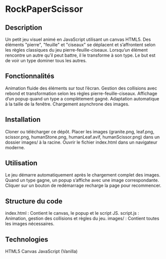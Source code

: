 # RockPaperScissor

## Description
Un petit jeu visuel animé en JavaScript utilisant un canvas HTML5. Des éléments "pierre", "feuille" et "ciseaux" se déplacent et s’affrontent selon les règles classiques du jeu pierre-feuille-ciseaux. Lorsqu’un élément rencontre un autre qu’il peut battre, il le transforme à son type. Le but est de voir un type dominer tous les autres.

## Fonctionnalités
Animation fluide des éléments sur tout l’écran.
Gestion des collisions avec rebond et transformation selon les règles pierre-feuille-ciseaux.
Affichage d’un popup quand un type a complètement gagné.
Adaptation automatique à la taille de la fenêtre.
Chargement asynchrone des images.

## Installation
Cloner ou télécharger ce dépôt.
Placer les images (granite.png, leaf.png, scissor.png, humanStone.png, humanLeaf.avif, humanScissor.png) dans un dossier images/ à la racine.
Ouvrir le fichier index.html dans un navigateur moderne.

## Utilisation
Le jeu démarre automatiquement après le chargement complet des images.
Quand un type gagne, un popup s’affiche avec une image correspondante.
Cliquer sur un bouton de redémarrage recharge la page pour recommencer.

## Structure du code
index.html : Contient le canvas, le popup et le script JS.
script.js : Animation, gestion des collisions et règles du jeu.
images/ : Contient toutes les images nécessaires.

## Technologies
HTML5 Canvas
JavaScript (Vanilla)
